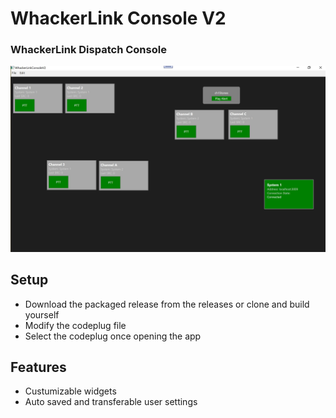 # WhackerLink Console V2
### WhackerLink Dispatch Console
![console](./images/consolehome.JPG)
## Setup
- Download the packaged release from the releases or clone and build yourself
- Modify the codeplug file
- Select the codeplug once opening the app
## Features
- Custumizable widgets
- Auto saved and transferable user settings